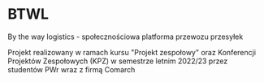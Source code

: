 # BTWL
By the way logistics - społecznościowa platforma przewozu przesyłek

Projekt realizowany w ramach kursu "Projekt zespołowy" oraz Konferencji Projektów Zespołowych (KPZ) w semestrze letnim 2022/23 przez studentów PWr wraz z firmą Comarch
